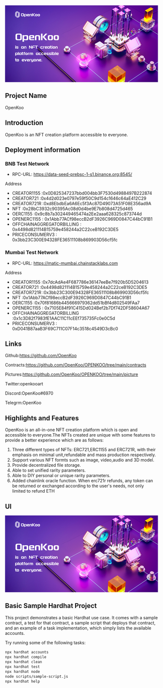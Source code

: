 
![image](https://raw.githubusercontent.com/OpenKoo/OPENKOO/main/picture/PIC.png)

## Project Name

OpenKoo

## Introduction

OpenKoo is an NFT creation platform accessible to everyone.


## Deployment information

### BNB Test Network
  - RPC-URL: https://data-seed-prebsc-1-s1.binance.org:8545/



Address

- CREATOR1155 :0x0D825347237bbd004bb3F7530d4988497B222874
- CREATOR721  :0x4d2d023e0797e59f50C9d154c1646c64aE412C29
- CREATOR721R :0xd8EbdbEa6A6Ec5f3Ac87D49073A51F08E356ad9A
- NFT :0x28bC3932c90395Ac08d0d4be9E7b808d4725d465
- OERC1155 :0x9c8b7a302449465474a2Ee2aaa628325c873744d
- OPENERC1155 : 0x1Abb77ACf98eccB2dF3926C969D0847C44bC91B1
- OFFCHAINAGGREGATORBILLING :  0x4498d821114B15759e458244a2C22ceB192C3DE5
- PRICECONSUMERV3 : 0x3bb23C300E94328FE36511108b869903D56cf5fc

### Mumbai Test Network
  - RPC-URL: https://matic-mumbai.chainstacklabs.com

  Address

- CREATOR1155 :0x7dcAdAe4F687786e36147eeBe7f920b5D5204613
- CREATOR721  :0x4498d821114B15759e458244a2C22ceB192C3DE5
- CREATOR721R :0x3bb23C300E94328FE36511108b869903D56cf5fc
- NFT :0x1Abb77ACf98eccB2dF3926C969D0847C44bC91B1
- OERC1155 :0x70f81686b445666979362dd51bBf4d802549FAa7
- OPENERC1155 : 0x7105E84f91C415Dd024Bef2b7Df742DF58604A67
- OFFCHAINAGGREGATORBILLING :0x1c3D82f7983fE1AAC11C11cEEf735735Fc0e0C5d
- PRICECONSUMERV3 : 0xD041B87aaB3F69C711C07F14c3518c4549D3cBc0

## Links

Github:https://github.com/OpenKoo

Contracts:https://github.com/OpenKoo/OPENKOO/tree/main/contracts

Pictures:https://github.com/OpenKoo/OPENKOO/tree/main/picture

Twitter:openkooart  

Discord:OpenKoo#6970  

Telegrm:OpenKoo  

## Highlights and Features

OpenKoo is an all-in-one NFT creation platform which is open and accessible to everyone.The NFTs created are unique with some features to provide a better experience which are as follows:  
1. Three different types of NFTs: ERC721,ERC1155 and ERC721R, with their emphasis on minimal unit,refundable and mass production respectively.  
2. Support various NFT formts such as image, video,audio and 3D model.  
3. Provide decentralized file storage.  
4. Able to set unified rarity parameters.  
5. Able to DIY personal or unique rarity parameters. 
6. Added chainlink oracle function. When erc721r refunds, any token can be returned or exchanged according to the user's needs, not only limited to refund ETH

## UI
![image](https://raw.githubusercontent.com/OpenKoo/OPENKOO/main/picture/PIC.png)

## Basic Sample Hardhat Project

This project demonstrates a basic Hardhat use case. It comes with a sample contract, a test for that contract, a sample script that deploys that contract, and an example of a task implementation, which simply lists the available accounts.

Try running some of the following tasks:

```shell
npx hardhat accounts
npx hardhat compile
npx hardhat clean
npx hardhat test
npx hardhat node
node scripts/sample-script.js
npx hardhat help
```
